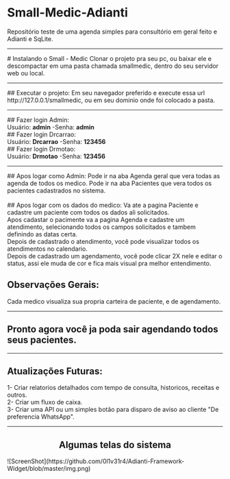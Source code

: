 # Small-Medic-Adianti
Repositório teste de uma agenda simples para consultório em geral feito e Adianti e SqLite.
<hr>
# Instalando o Small - Medic 
Clonar o projeto pra seu pc, ou baixar ele e descompactar em uma pasta chamada smallmedic, dentro do seu servidor web ou local.<br>
<hr>
## Executar o projeto:
Em seu navegador preferido e execute essa url http://127.0.0.1/smallmedic, ou em seu dominio onde foi colocado a pasta.<br>
<hr>
## Fazer login Admin: <br>
Usuário: <b>admin</b> -Senha: <b>admin</b> <br>
## Fazer login Drcarrao:<br> 
Usuário: <b>Drcarrao</b> -Senha: <b>123456</b> <br>
## Fazer login Drmotao: <br>
Usuário: <b>Drmotao</b> -Senha: <b>123456</b> 
<hr>
## Apos logar como Admin:
Pode ir na aba Agenda geral que vera todas as agenda de todos os medico.
Pode ir na aba Pacientes que vera todos os pacientes cadastrados no sistema.
<br><br>
## Apos logar com os dados do medico:
Va ate a pagina Paciente e cadastre um paciente com todos os dados ali solicitados.<br>
Apos cadastar o pacimente va a pagina Agenda e cadastre um atendimento, selecionando todos os campos solicitados e tambem definindo as datas certa.<br>
Depois de cadastrado o atendimento, você pode visualizar todos os atendimentos no calendario.<br>
Depois de cadastrado um agendamento, você pode clicar 2X nele e editar o status, assi ele muda de cor e fica mais visual pra melhor entendimento.<br>

## Observações Gerais:

Cada medico visualiza sua propria carteira de paciente, e de agendamento.<hr>

## Pronto agora você ja poda sair agendando todos seus pacientes.

<hr>

## Atualizações Futuras:
1- Criar relatorios detalhados com tempo de consulta, historicos, receitas e outros.<br>
2- Criar um fluxo de caixa.<br>
3- Criar uma API ou um simples botão para disparo de aviso ao cliente "De preferencia WhatsApp".<br>

<hr>
<center><h2>Algumas telas do sistema </h2></center>
![ScreenShot](https://github.com/0l1v31r4/Adianti-Framework-Widget/blob/master/img.png)

